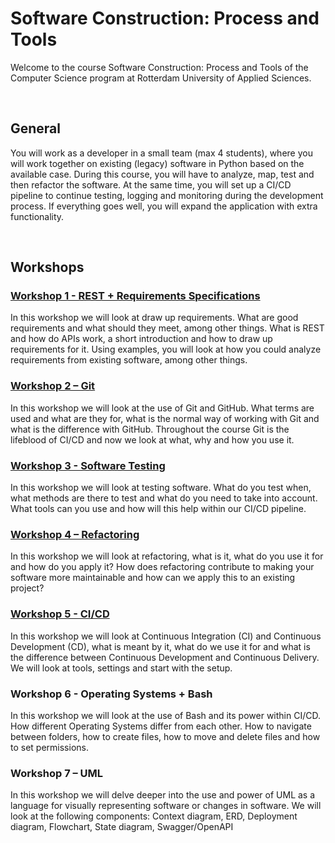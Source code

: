 # Software Construction: Process and Tools
Welcome to the course Software Construction: Process and Tools of the Computer Science program at Rotterdam University of Applied Sciences.

<br>

## General
You will work as a developer in a small team (max 4 students), where you will work together on existing (legacy) software in Python based on the available case. 
During this course, you will have to analyze, map, test and then refactor the software. At the same time, you will set up a CI/CD pipeline to continue testing, logging and monitoring during the development process. 
If everything goes well, you will expand the application with extra functionality.

<br>

## Workshops

### <a href="/Workshop - Requirements Specification/01_introduction.md">Workshop 1 - REST + Requirements Specifications</a>

In this workshop we will look at draw up requirements. 
What are good requirements and what should they meet, among other things. 
What is REST and how do APIs work, a short introduction and how to draw up requirements for it. 
Using examples, you will look at how you could analyze requirements from existing software, among other things.

### <a href="/Workshop - GIT/01_introduction.md">Workshop 2 – Git</a>
In this workshop we will look at the use of Git and GitHub. What terms are used and
what are they for, what is the normal way of working with Git and what is the difference with GitHub.
Throughout the course Git is the lifeblood of CI/CD and now we look at what, why and
how you use it.

### <a href="/Workshop - Software Testing/01_introduction.md">Workshop 3 - Software Testing</a>
In this workshop we will look at testing software. 
What do you test when, what methods are there to test and what do you need to take into account. 
What tools can you use and how will this help within our CI/CD pipeline.

### <a href="/Workshop - Refactoring/01_introduction.md">Workshop 4 – Refactoring</a>
In this workshop we will look at refactoring, what is it, what do you use it for and how do you apply it? 
How does refactoring contribute to making your software more maintainable and how can we apply this to an existing project?

### <a href="/Workshop - CI_CD/01_introduction.md">Workshop 5 - CI/CD</a>
In this workshop we will look at Continuous Integration (CI) and Continuous Development (CD), 
what is meant by it, what do we use it for and what is the difference between Continuous Development and Continuous Delivery. 
We will look at tools, settings and start with the setup.

### Workshop 6 - Operating Systems + Bash
In this workshop we will look at the use of Bash and its power within CI/CD. 
How different Operating Systems differ from each other. 
How to navigate between folders, how to create files, how to move and delete files and how to set permissions.

### Workshop 7 – UML
In this workshop we will delve deeper into the use and power of UML as a language for visually representing software or changes in software. 
We will look at the following components: Context diagram, ERD, Deployment diagram, Flowchart, State diagram, Swagger/OpenAPI